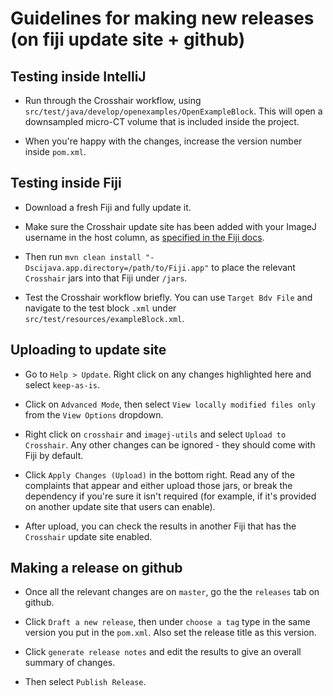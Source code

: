 # Guidelines for making new releases (on fiji update site + github)

## Testing inside IntelliJ

- Run through the Crosshair workflow, using `src/test/java/develop/openexamples/OpenExampleBlock`. This will open a downsampled micro-CT volume that is included inside the project.

- When you're happy with the changes, increase the version number inside `pom.xml`.

## Testing inside Fiji

- Download a fresh Fiji and fully update it.

- Make sure the Crosshair update site has been added with your ImageJ username in the host column, as [specified in the Fiji docs](https://imagej.net/update-sites/setup#start-the-updater-and-check-your-update-site).

- Then run `mvn clean install "-Dscijava.app.directory=/path/to/Fiji.app"` to place the relevant `Crosshair` jars into that Fiji under `/jars`.

- Test the Crosshair workflow briefly. You can use `Target Bdv File` and navigate to the test block `.xml` under `src/test/resources/exampleBlock.xml`.

## Uploading to update site

- Go to `Help > Update`. Right click on any changes highlighted here and select `keep-as-is`. 

- Click on `Advanced Mode`, then select `View locally modified files only` from the `View Options` dropdown.

- Right click on `crosshair` and `imagej-utils` and select `Upload to Crosshair`. Any other changes can be ignored - they should come with Fiji by default.

- Click `Apply Changes (Upload)` in the bottom right. Read any of the complaints that appear and either upload those jars, or break the dependency if you're sure it isn't required (for example, if it's provided on another update site that users can enable).

- After upload, you can check the results in another Fiji that has the `Crosshair` update site enabled.

## Making a release on github

- Once all the relevant changes are on `master`, go the the `releases` tab on github.

- Click `Draft a new release`, then under `choose a tag` type in the same version you put in the `pom.xml`. Also set the release title as this version.

- Click `generate release notes` and edit the results to give an overall summary of changes.

- Then select `Publish Release`.
